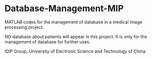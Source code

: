 # Database-Management-MIP
MATLAB codes for the management of database in a medical image processing project.

NO database about patients will appear in this project. It is only for the management of database for further uses.

IDIP Group, University of Electronic Science and Technology of China.

